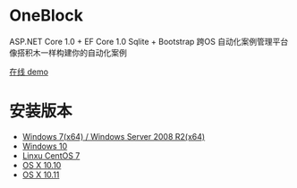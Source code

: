 # OneBlock
ASP.NET Core 1.0 + EF Core 1.0 Sqlite + Bootstrap
跨OS 自动化案例管理平台
像搭积木一样构建你的自动化案例

[在线 demo](http://122.152.205.15:5000/)

# 安装版本

- [Windows 7(x64) / Windows Server 2008 R2(x64)](https://github.com/sunshine4Cpic/OneBlockInstall)
- [Windows 10](https://github.com/sunshine4Cpic/OneBlockInstall/tree/win10-x64)
- [Linxu CentOS 7](https://github.com/sunshine4Cpic/OneBlockInstall/tree/centos.7-x64)
- [OS X 10.10](https://github.com/sunshine4Cpic/OneBlockInstall/tree/osx.10.10-x64)
- [OS X 10.11](https://github.com/sunshine4Cpic/OneBlockInstall/tree/osx.10.11-x64)

